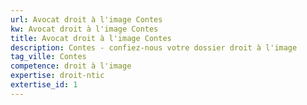 ```yaml
---
url: Avocat droit à l'image Contes
kw: Avocat droit à l'image Contes
title: Avocat droit à l'image Contes
description: Contes - confiez-nous votre dossier droit à l'image
tag_ville: Contes
competence: droit à l'image
expertise: droit-ntic
extertise_id: 1
---
```


